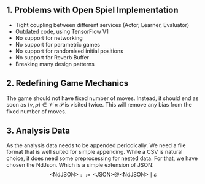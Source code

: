 
## 1. Problems with Open Spiel Implementation
- Tight coupling between different services (Actor, Learner, Evaluator)
- Outdated code, using TensorFlow V1
- No support for networking
- No support for parametric games
- No support for randomised initial positions
- No support for Reverb Buffer
- Breaking many design patterns

## 2. Redefining Game Mechanics
The game should not have fixed number of moves. Instead, it should end as soon as $(v,p)\in \mathcal{V}\times \mathcal{P}$ is visited twice. This will remove any bias from the fixed number of moves.

## 3. Analysis Data
As the analysis data needs to be appended periodically. We need a file format that is well suited for simple appending. While a CSV is natural choice, it does need some preprocessing for nested data. For that, we have chosen the NdJson. Which is a simple extension of JSON:
$$
\text{<NdJSON>}::=   \text{<JSON>} \text{@} \text{<NdJSON>} \mid \varepsilon
$$

